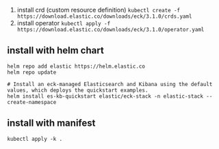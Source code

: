 1. install crd (custom resource definition) `kubectl create -f https://download.elastic.co/downloads/eck/3.1.0/crds.yaml`
1. install operator `kubectl apply -f https://download.elastic.co/downloads/eck/3.1.0/operator.yaml`


## install with helm chart
```
helm repo add elastic https://helm.elastic.co
helm repo update
```

```
# Install an eck-managed Elasticsearch and Kibana using the default values, which deploys the quickstart examples.
helm install es-kb-quickstart elastic/eck-stack -n elastic-stack --create-namespace
```

## install with manifest
`kubectl apply -k .`